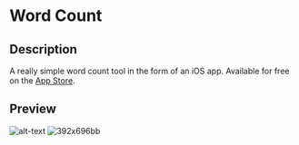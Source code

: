 # Word Count

## Description
A really simple word count tool in the form of an iOS app. Available for free on the [App Store](https://itunes.apple.com/app/id541179730).

## Preview
![alt-text](https://user-images.githubusercontent.com/5374404/29784444-e117f9ae-8c1b-11e7-8830-029dfe0491de.jpg)    ![392x696bb](https://user-images.githubusercontent.com/5374404/29784446-e139bf3a-8c1b-11e7-984c-f2240d6b2285.jpg)
